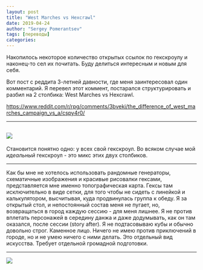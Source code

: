 ```yaml
---
layout: post
title: "West Marches vs Hexcrawl"
date: 2019-04-24
author: "Sergey Pomerantsev"
tags: [переводы]
categories:
---
```


Накопилось некоторое количество открытых ссылок по гекскроулу и наконец-то сел их почитать. Буду делиться интересным и новым для себя.

Вот пост с реддита 3-летней давности, где меня заинтересовал один комментарий. Я перевел этот коммент, постарался структурировать и разбил на 2 столбика: West Marches vs Hexcrawl.

https://www.reddit.com/r/rpg/comments/3bveki/the_difference_of_west_marches_campaign_vs_a/cspy4r0/

----------
![](https://paper-attachments.dropbox.com/s_70F74CDB9C58412E17DCCDDE66F1ED4DF95AE98CCB29ADEA51443CDBA098D9F0_1586019795094_file.png)
----------
Становится понятно одно: у всех свой гекскроул. Во всяком случае мой _идеальный_ гекскроул - это микс этих двух столбиков.

----------

Как бы мне не хотелось использовать рандомные генераторы, схематичные изображения и красивые рисовалки гексами, представляется мне именно топографическая карта. Гексы там исключительно в виде сетки, для того чтобы не сидеть с линейкой и калькулятором, высчитывая, куда продвинулась группа к обеду.
Я за открытый стол, и непостоянный состав меня не пугает, но, возвращаться в город каждую сессию - для меня лишнее. Я не против вплетать персонажей в середину данжа и даже додумывать, как он там оказался, после сессии (story after).
Я не подтасовываю кубы и обычно довольно строг. Каменное лицо.
Ничего не имею против приключений в городе, но и не умею ничего с ними делать. Это отдельный вид искусства. Требует отдельной громадной подготовки.

----------

![](https://paper-attachments.dropbox.com/s_70F74CDB9C58412E17DCCDDE66F1ED4DF95AE98CCB29ADEA51443CDBA098D9F0_1586019958191_file.png)

